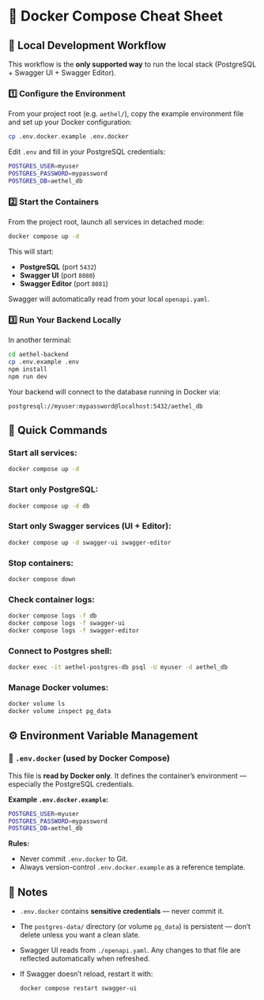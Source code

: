 # 🧩 Docker Compose Cheat Sheet 

## 🚀 Local Development Workflow

This workflow is the **only supported way** to run the local stack (PostgreSQL + Swagger UI + Swagger Editor).


### 1️⃣ Configure the Environment

From your project root (e.g. `aethel/`), copy the example environment file and set up your Docker configuration:

```bash
cp .env.docker.example .env.docker
```

Edit `.env` and fill in your PostgreSQL credentials:

```bash
POSTGRES_USER=myuser
POSTGRES_PASSWORD=mypassword
POSTGRES_DB=aethel_db
```

### 2️⃣ Start the Containers

From the project root, launch all services in detached mode:

```bash
docker compose up -d
```

This will start:

* **PostgreSQL** (port `5432`)
* **Swagger UI** (port `8080`)
* **Swagger Editor** (port `8081`)

Swagger will automatically read from your local `openapi.yaml`.


### 3️⃣ Run Your Backend Locally

In another terminal:

```bash
cd aethel-backend
cp .env.example .env
npm install
npm run dev
```

Your backend will connect to the database running in Docker via:

```
postgresql://myuser:mypassword@localhost:5432/aethel_db
```

## 🧰 Quick Commands

### Start all services:

```bash
docker compose up -d
```

### Start only PostgreSQL:

```bash
docker compose up -d db
```

### Start only Swagger services (UI + Editor):

```bash
docker compose up -d swagger-ui swagger-editor
```

### Stop containers:

```bash
docker compose down
```

### Check container logs:

```bash
docker compose logs -f db
docker compose logs -f swagger-ui
docker compose logs -f swagger-editor
```

### Connect to Postgres shell:

```bash
docker exec -it aethel-postgres-db psql -U myuser -d aethel_db
```

### Manage Docker volumes:

```bash
docker volume ls
docker volume inspect pg_data
```

## ⚙️ Environment Variable Management

### 🐳 `.env.docker` (used by Docker Compose)

This file is **read by Docker only**. It defines the container’s environment — especially the PostgreSQL credentials.

**Example `.env.docker.example`:**

```bash
POSTGRES_USER=myuser
POSTGRES_PASSWORD=mypassword
POSTGRES_DB=aethel_db
```

**Rules:**

* Never commit `.env.docker` to Git.
* Always version-control `.env.docker.example` as a reference template.



## 📝 Notes

* `.env.docker` contains **sensitive credentials** — never commit it.
* The `postgres-data/` directory (or volume `pg_data`) is persistent — don’t delete unless you want a clean slate.
* Swagger UI reads from `./openapi.yaml`. Any changes to that file are reflected automatically when refreshed.
* If Swagger doesn’t reload, restart it with:

  ```bash
  docker compose restart swagger-ui
  ```

